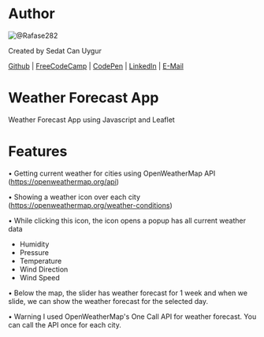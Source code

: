 # Author
![@Rafase282](https://avatars.githubusercontent.com/u/90511329?s=128&u=8de1c9bd1ac0d19533748f20d1cf3486aa45c667&v=4)

Created by Sedat Can Uygur

[Github](https://github.com/SedatUygur) | [FreeCodeCamp](http://www.freecodecamp.com/pcengineer48) | [CodePen](http://codepen.io/SedatUygur) | [LinkedIn](https://www.linkedin.com/in/sedat-can-uygur) | [E-Mail](mailto:sedatcan_92@hotmail.com)

# Weather Forecast App
Weather Forecast App using Javascript and Leaflet

# Features
•	Getting current weather for cities using OpenWeatherMap API (https://openweathermap.org/api)

•	Showing a weather icon over each city (https://openweathermap.org/weather-conditions)

•	While clicking this icon, the icon opens a popup has all current weather data 
- Humidity
- Pressure
- Temperature
- Wind Direction 
- Wind Speed 

•	Below the map, the slider has weather forecast for 1 week and when we slide, we can show the weather forecast for the selected day.

•	Warning I used OpenWeatherMap's One Call API for weather forecast. You can call the API once for each city. 
